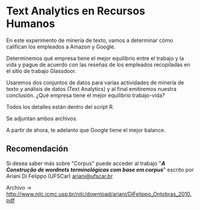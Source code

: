 # Text Analytics en Recursos Humanos

En este experimento de minería de texto, vamos a determinar cómo califican los empleados a Amazon y Google.

Determinemos qué empresa tiene el mejor equilibrio entre el trabajo y la vida y pague de acuerdo con las reseñas de los empleados recopiladas en el sitio de trabajo Glassdoor.

Usaremos dos conjuntos de datos para varias actividades de minería de texto y análisis de datos (Text Analytics) y al final emitiremos nuestra conclusión. ¿Qué empresa tiene el mejor equilibrio trabajo-vida?

Todos los detalles están dentro del script R.

Se adjuntan ambos archivos.

A partir de ahora, te adelanto que Google tiene el mejor balance.

## Recomendación

Si desea saber más sobre "Corpus" puede acceder al trabajo "***A Construção de wordnets terminológicas com base em corpus***" escrito por Ariani Di Felippo (UFSCar) ariani@ufscar.br

Archivo -> http://www.nilc.icmc.usp.br/nilc/download/ariani/DiFelippo_Ontobras_2010.pdf
